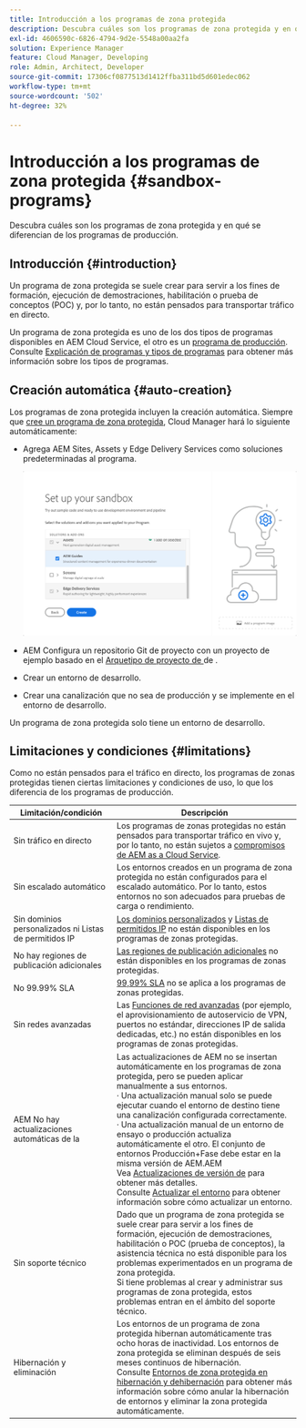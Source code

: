 ```yaml
---
title: Introducción a los programas de zona protegida
description: Descubra cuáles son los programas de zona protegida y en qué se diferencian de los programas de producción.
exl-id: 4606590c-6826-4794-9d2e-5548a00aa2fa
solution: Experience Manager
feature: Cloud Manager, Developing
role: Admin, Architect, Developer
source-git-commit: 17306cf0877513d1412ffba311bd5d601edec062
workflow-type: tm+mt
source-wordcount: '502'
ht-degree: 32%

---
```



# Introducción a los programas de zona protegida {#sandbox-programs}

Descubra cuáles son los programas de zona protegida y en qué se diferencian de los programas de producción.

## Introducción {#introduction}

Un programa de zona protegida se suele crear para servir a los fines de formación, ejecución de demostraciones, habilitación o prueba de conceptos (POC) y, por lo tanto, no están pensados para transportar tráfico en directo.

Un programa de zona protegida es uno de los dos tipos de programas disponibles en AEM Cloud Service, el otro es un [programa de producción](introduction-production-programs.md). Consulte [Explicación de programas y tipos de programas](/help/implementing/cloud-manager/getting-access-to-aem-in-cloud/program-types.md) para obtener más información sobre los tipos de programas.

## Creación automática {#auto-creation}

Los programas de zona protegida incluyen la creación automática. Siempre que [cree un programa de zona protegida](/help/implementing/cloud-manager/getting-access-to-aem-in-cloud/creating-sandbox-programs.md), Cloud Manager hará lo siguiente automáticamente:

* Agrega AEM Sites, Assets y Edge Delivery Services como soluciones predeterminadas al programa.

  ![Seleccionar soluciones y complementos para una zona protegida](assets/sandbox-solutions-add-ons.png)

* AEM Configura un repositorio Git de proyecto con un proyecto de ejemplo basado en el [Arquetipo de proyecto de ](https://experienceleague.adobe.com/es/docs/experience-manager-core-components/using/developing/archetype/overview) de .
* Crear un entorno de desarrollo.
* Crear una canalización que no sea de producción y se implemente en el entorno de desarrollo.

Un programa de zona protegida solo tiene un entorno de desarrollo.

## Limitaciones y condiciones {#limitations}

Como no están pensados para el tráfico en directo, los programas de zonas protegidas tienen ciertas limitaciones y condiciones de uso, lo que los diferencia de los programas de producción.

| Limitación/condición | Descripción |
| --- | --- |
| Sin tráfico en directo | Los programas de zonas protegidas no están pensados para transportar tráfico en vivo y, por lo tanto, no están sujetos a [compromisos de AEM as a Cloud Service](https://www.adobe.com/es/legal/service-commitments.html). |
| Sin escalado automático | Los entornos creados en un programa de zona protegida no están configurados para el escalado automático. Por lo tanto, estos entornos no son adecuados para pruebas de carga o rendimiento. |
| Sin dominios personalizados ni Listas de permitidos IP | [Los dominios personalizados](/help/implementing/cloud-manager/custom-domain-names/introduction.md) y [Listas de permitidos IP](/help/implementing/cloud-manager/ip-allow-lists/introduction.md) no están disponibles en los programas de zonas protegidas. |
| No hay regiones de publicación adicionales | [Las regiones de publicación adicionales](/help/operations/additional-publish-regions.md) no están disponibles en los programas de zonas protegidas. |
| No 99.99% SLA | [99,99% SLA](/help/implementing/cloud-manager/getting-access-to-aem-in-cloud/creating-production-programs.md#sla) no se aplica a los programas de zonas protegidas. |
| Sin redes avanzadas | Las [Funciones de red avanzadas](/help/security/configuring-advanced-networking.md) (por ejemplo, el aprovisionamiento de autoservicio de VPN, puertos no estándar, direcciones IP de salida dedicadas, etc.) no están disponibles en los programas de zonas protegidas. |
| AEM No hay actualizaciones automáticas de la | Las actualizaciones de AEM no se insertan automáticamente en los programas de zona protegida, pero se pueden aplicar manualmente a sus entornos.<br>· Una actualización manual solo se puede ejecutar cuando el entorno de destino tiene una canalización configurada correctamente.<br>· Una actualización manual de un entorno de ensayo o producción actualiza automáticamente el otro. El conjunto de entornos Producción+Fase debe estar en la misma versión de AEM.AEM <br>Vea [Actualizaciones de versión de](/help/implementing/deploying/aem-version-updates.md) para obtener más detalles.<br>Consulte [Actualizar el entorno](/help/implementing/cloud-manager/manage-environments.md#updating-dev-environment) para obtener información sobre cómo actualizar un entorno. |
| Sin soporte técnico | Dado que un programa de zona protegida se suele crear para servir a los fines de formación, ejecución de demostraciones, habilitación o POC (prueba de conceptos), la asistencia técnica no está disponible para los problemas experimentados en un programa de zona protegida.<br>Si tiene problemas al crear y administrar sus programas de zona protegida, estos problemas entran en el ámbito del soporte técnico. |
| Hibernación y eliminación | Los entornos de un programa de zona protegida hibernan automáticamente tras ocho horas de inactividad. Los entornos de zona protegida se eliminan después de seis meses continuos de hibernación.<br>Consulte [Entornos de zona protegida en hibernación y dehibernación](/help/implementing/cloud-manager/getting-access-to-aem-in-cloud/hibernating-environments.md) para obtener más información sobre cómo anular la hibernación de entornos y eliminar la zona protegida automáticamente. |
